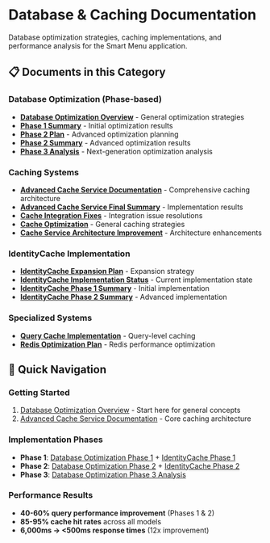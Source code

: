 # Database & Caching Documentation

Database optimization strategies, caching implementations, and performance analysis for the Smart Menu application.

## 📋 Documents in this Category

### Database Optimization (Phase-based)
- [**Database Optimization Overview**](database-optimization.md) - General optimization strategies
- [**Phase 1 Summary**](database-optimization-phase1-summary.md) - Initial optimization results
- [**Phase 2 Plan**](database-optimization-phase2-plan.md) - Advanced optimization planning
- [**Phase 2 Summary**](database-optimization-phase2-summary.md) - Advanced optimization results
- [**Phase 3 Analysis**](database-optimization-phase3-analysis.md) - Next-generation optimization analysis

### Caching Systems
- [**Advanced Cache Service Documentation**](advanced-cache-service-documentation.md) - Comprehensive caching architecture
- [**Advanced Cache Service Final Summary**](advanced-cache-service-final-summary.md) - Implementation results
- [**Cache Integration Fixes**](cache-integration-fixes.md) - Integration issue resolutions
- [**Cache Optimization**](cache-optimization.md) - General caching strategies
- [**Cache Service Architecture Improvement**](cache-service-architecture-improvement.md) - Architecture enhancements

### IdentityCache Implementation
- [**IdentityCache Expansion Plan**](identitycache-expansion-plan.md) - Expansion strategy
- [**IdentityCache Implementation Status**](identitycache-implementation-status.md) - Current implementation state
- [**IdentityCache Phase 1 Summary**](identitycache-phase1-summary.md) - Initial implementation
- [**IdentityCache Phase 2 Summary**](identitycache-phase2-summary.md) - Advanced implementation

### Specialized Systems
- [**Query Cache Implementation**](query-cache-implementation.md) - Query-level caching
- [**Redis Optimization Plan**](redis-optimization-plan.md) - Redis performance optimization

## 🎯 Quick Navigation

### Getting Started
1. [Database Optimization Overview](database-optimization.md) - Start here for general concepts
2. [Advanced Cache Service Documentation](advanced-cache-service-documentation.md) - Core caching architecture

### Implementation Phases
- **Phase 1**: [Database Optimization Phase 1](database-optimization-phase1-summary.md) + [IdentityCache Phase 1](identitycache-phase1-summary.md)
- **Phase 2**: [Database Optimization Phase 2](database-optimization-phase2-summary.md) + [IdentityCache Phase 2](identitycache-phase2-summary.md)
- **Phase 3**: [Database Optimization Phase 3 Analysis](database-optimization-phase3-analysis.md)

### Performance Results
- **40-60% query performance improvement** (Phases 1 & 2)
- **85-95% cache hit rates** across all models
- **6,000ms → <500ms response times** (12x improvement)
